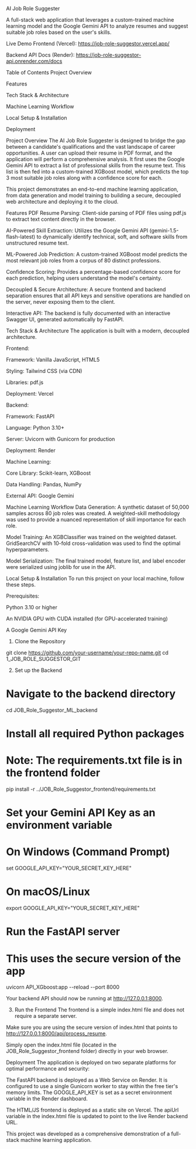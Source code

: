 AI Job Role Suggester
<!-- Optional: You can create a banner image for your project -->

A full-stack web application that leverages a custom-trained machine learning model and the Google Gemini API to analyze resumes and suggest suitable job roles based on the user's skills.

Live Demo
Frontend (Vercel): <https://job-role-suggestor.vercel.app/>

Backend API Docs (Render): <https://job-role-suggestor-api.onrender.com/docs>

Table of Contents
Project Overview

Features

Tech Stack & Architecture

Machine Learning Workflow

Local Setup & Installation

Deployment

Project Overview
The AI Job Role Suggester is designed to bridge the gap between a candidate's qualifications and the vast landscape of career opportunities. A user can upload their resume in PDF format, and the application will perform a comprehensive analysis. It first uses the Google Gemini API to extract a list of professional skills from the resume text. This list is then fed into a custom-trained XGBoost model, which predicts the top 3 most suitable job roles along with a confidence score for each.

This project demonstrates an end-to-end machine learning application, from data generation and model training to building a secure, decoupled web architecture and deploying it to the cloud.

Features
PDF Resume Parsing: Client-side parsing of PDF files using pdf.js to extract text content directly in the browser.

AI-Powered Skill Extraction: Utilizes the Google Gemini API (gemini-1.5-flash-latest) to dynamically identify technical, soft, and software skills from unstructured resume text.

ML-Powered Job Prediction: A custom-trained XGBoost model predicts the most relevant job roles from a corpus of 80 distinct professions.

Confidence Scoring: Provides a percentage-based confidence score for each prediction, helping users understand the model's certainty.

Decoupled & Secure Architecture: A secure frontend and backend separation ensures that all API keys and sensitive operations are handled on the server, never exposing them to the client.

Interactive API: The backend is fully documented with an interactive Swagger UI, generated automatically by FastAPI.

Tech Stack & Architecture
The application is built with a modern, decoupled architecture.

Frontend:

Framework: Vanilla JavaScript, HTML5

Styling: Tailwind CSS (via CDN)

Libraries: pdf.js

Deployment: Vercel

Backend:

Framework: FastAPI

Language: Python 3.10+

Server: Uvicorn with Gunicorn for production

Deployment: Render

Machine Learning:

Core Library: Scikit-learn, XGBoost

Data Handling: Pandas, NumPy

External API: Google Gemini

Machine Learning Workflow
Data Generation: A synthetic dataset of 50,000 samples across 80 job roles was created. A weighted-skill methodology was used to provide a nuanced representation of skill importance for each role.

Model Training: An XGBClassifier was trained on the weighted dataset. GridSearchCV with 10-fold cross-validation was used to find the optimal hyperparameters.

Model Serialization: The final trained model, feature list, and label encoder were serialized using joblib for use in the API.

Local Setup & Installation
To run this project on your local machine, follow these steps.

Prerequisites:

Python 3.10 or higher

An NVIDIA GPU with CUDA installed (for GPU-accelerated training)

A Google Gemini API Key

1. Clone the Repository

git clone <https://github.com/your-username/your-repo-name.git>
cd 1_JOB_ROLE_SUGGESTOR_GIT

2. Set up the Backend

# Navigate to the backend directory

cd JOB_Role_Suggestor_ML_backend

# Install all required Python packages

# Note: The requirements.txt file is in the frontend folder

pip install -r ../JOB_Role_Suggestor_frontend/requirements.txt

# Set your Gemini API Key as an environment variable

# On Windows (Command Prompt)

set GOOGLE_API_KEY="YOUR_SECRET_KEY_HERE"

# On macOS/Linux

export GOOGLE_API_KEY="YOUR_SECRET_KEY_HERE"

# Run the FastAPI server

# This uses the secure version of the app

uvicorn API_XGboost:app --reload --port 8000

Your backend API should now be running at <http://127.0.0.1:8000>.

3. Run the Frontend
The frontend is a simple index.html file and does not require a separate server.

Make sure you are using the secure version of index.html that points to <http://127.0.0.1:8000/api/process_resume>.

Simply open the index.html file (located in the JOB_Role_Suggestor_frontend folder) directly in your web browser.

Deployment
The application is deployed on two separate platforms for optimal performance and security:

The FastAPI backend is deployed as a Web Service on Render. It is configured to use a single Gunicorn worker to stay within the free tier's memory limits. The GOOGLE_API_KEY is set as a secret environment variable in the Render dashboard.

The HTML/JS frontend is deployed as a static site on Vercel. The apiUrl variable in the index.html file is updated to point to the live Render backend URL.

This project was developed as a comprehensive demonstration of a full-stack machine learning application.
